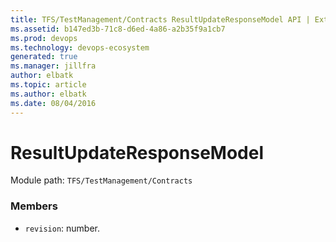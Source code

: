 ```yaml
---
title: TFS/TestManagement/Contracts ResultUpdateResponseModel API | Extensions for Azure DevOps Services
ms.assetid: b147ed3b-71c8-d6ed-4a86-a2b35f9a1cb7
ms.prod: devops
ms.technology: devops-ecosystem
generated: true
ms.manager: jillfra
author: elbatk
ms.topic: article
ms.author: elbatk
ms.date: 08/04/2016
---
```


# ResultUpdateResponseModel

Module path: `TFS/TestManagement/Contracts`


### Members

* `revision`: number. 


